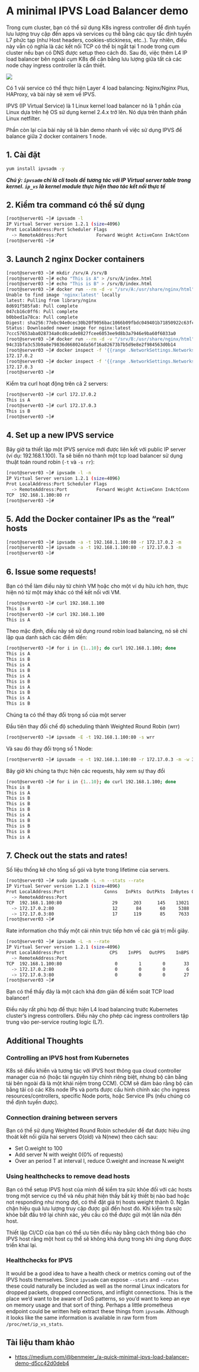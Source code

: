 # A minimal IPVS Load Balancer demo
Trong cụm cluster, bạn có thể sử dụng K8s ingress controller để định tuyến lưu lượng truy cập đến apps và services cụ thể bằng các quy tắc định tuyến L7 phức tạp (như Host headers, cookies-stickiness, etc..). Tuy nhiên, điều này vẫn có nghĩa là các kết nối TCP có thể bị ngắt tại 1 node trong cụm cluster nếu bạn có DNS được setup theo cách đó. Sau đó, việc thêm L4 IP load balancer bên ngoài cụm K8s để cân bằng lưu lượng giữa tất cả các node chạy ingress controller là cần thiết.

<img src=https://i.imgur.com/vNMa3lq.png>

Có 1 vài service có thể thực hiện Layer 4 load balancing: Nginx/Nginx Plus, HAProxy, và bài này sẽ xem về IPVS. 

IPVS (IP Virtual Service) là 1 Linux kernel load balancer nó là 1 phần của Linux dựa trên hệ OS sử dụng kernel 2.4.x trở lên. Nó dựa trên thành phần Linux netfilter.

Phần còn lại của bài này sẽ là bản demo nhanh về việc sử dụng IPVS để balance giữa 2 docker containers 1 node.

## 1. Cài đặt

```sh
yum install ipvsadm -y
```
***Chú ý: `ipvsadm` chỉ là cli tools để tương tác với IP Virtual server table trong kernel. `ip_vs` là kernel module thực hiện thao tác kết nối thực tế***

## 2. Kiểm tra command có thể sử dụng
```sh
[root@server01 ~]# ipvsadm -l
IP Virtual Server version 1.2.1 (size=4096)
Prot LocalAddress:Port Scheduler Flags
  -> RemoteAddress:Port           Forward Weight ActiveConn InActConn
[root@server01 ~]#
```

## 3. Launch 2 nginx Docker containers 
```sh
[root@server03 ~]# mkdir /srv/A /srv/B
[root@server03 ~]# echo "This is A" > /srv/A/index.html
[root@server03 ~]# echo "This is B" > /srv/B/index.html
[root@server03 ~]# docker run --rm -d -v "/srv/A:/usr/share/nginx/html" --name nginx-A nginx
Unable to find image 'nginx:latest' locally
latest: Pulling from library/nginx
8d691f585fa8: Pull complete
047cb16c0ff6: Pull complete
b0bbed1a78ca: Pull complete
Digest: sha256:77ebc94e0cec30b20f9056bac1066b09fbdc049401b71850922c63fc0cc1762e
Status: Downloaded newer image for nginx:latest
7ccc57653aba028734a0cd8cade0827fcee6053ee9d8b3a7946e9ba60f6033a0
[root@server03 ~]# docker run --rm -d -v "/srv/B:/usr/share/nginx/html" --name nginx-B nginx
94c31bfa3c53b9a8e79836d668024da56f16a82673b7b5d9e8e2f984563d0b14
[root@server03 ~]# docker inspect -f '{{range .NetworkSettings.Networks}}{{.IPAddress}}{{end}}' nginx-A
172.17.0.2
[root@server03 ~]# docker inspect -f '{{range .NetworkSettings.Networks}}{{.IPAddress}}{{end}}' nginx-B
172.17.0.3
[root@server03 ~]#
```
Kiểm tra curl hoạt động trên cả 2 servers:
```sh
[root@server03 ~]# curl 172.17.0.2
This is A
[root@server03 ~]# curl 172.17.0.3
This is B
[root@server03 ~]#
```

## 4. Set up a new IPVS service

Bây giờ ta thiết lập một IPVS service mới được liên kết với public IP server (ví dụ: 192.168.1.100). Ta sẽ biến nó thành một tcp load balancer sử dụng thuật toán round robin (`-t` và `-s rr`):
```sh
[root@server03 ~]# ipvsadm -l -n
IP Virtual Server version 1.2.1 (size=4096)
Prot LocalAddress:Port Scheduler Flags
  -> RemoteAddress:Port           Forward Weight ActiveConn InActConn
TCP  192.168.1.100:80 rr
[root@server03 ~]#
```
## 5. Add the Docker container IPs as the “real” hosts
```sh
[root@server03 ~]# ipvsadm -a -t 192.168.1.100:80 -r 172.17.0.2 -m
[root@server03 ~]# ipvsadm -a -t 192.168.1.100:80 -r 172.17.0.3 -m
[root@server03 ~]#
```
## 6. Issue some requests!
Bạn có thể làm điều này từ chính VM hoặc cho một ví dụ hữu ích hơn, thực hiện nó từ một máy khác có thể kết nối với VM.
```sh
[root@server03 ~]# curl 192.168.1.100
This is B
[root@server03 ~]# curl 192.168.1.100
This is A
```
Theo mặc định, điều này sẽ sử dụng round robin load balancing, nó sẽ chỉ lặp qua danh sách các điểm đến:
```sh
[root@server03 ~]# for i in {1..10}; do curl 192.168.1.100; done
This is A
This is B
This is A
This is B
This is A
This is B
This is A
This is B
This is A
This is B
```
Chúng ta có thể thay đổi trọng số của một server

Đầu tiên thay đổi chế độ scheduling thành Weighted Round Robin (wrr)
```sh
[root@server03 ~]# ipvsadm -E -t 192.168.1.100:80 -s wrr
```
Và sau đó thay đổi trọng số 1 Node: 
```sh
[root@server03 ~]# ipvsadm -e -t 192.168.1.100:80 -r 172.17.0.3 -m -w 3
```
Bây giờ khi chúng ta thực hiện các requests, hãy xem sự thay đổi
```sh
[root@server03 ~]# for i in {1..10}; do curl 192.168.1.100; done
This is B
This is A
This is B
This is B
This is B
This is A
This is B
This is B
This is B
This is A
```
## 7. Check out the stats and rates!
Số liệu thống kê cho tổng số gói và byte trong lifetime của servers.
```sh
[root@server03 ~]# sudo ipvsadm -L -n --stats --rate
IP Virtual Server version 1.2.1 (size=4096)
Prot LocalAddress:Port               Conns   InPkts  OutPkts  InBytes OutBytes
  -> RemoteAddress:Port
TCP  192.168.1.100:80                   29      203      145    13021    14877
  -> 172.17.0.2:80                      12       84       60     5388     6156
  -> 172.17.0.3:80                      17      119       85     7633     8721
[root@server03 ~]#
```
Rate information cho thấy một cái nhìn trực tiếp hơn về các giá trị mỗi giây.
```sh
[root@server03 ~]# ipvsadm -L -n --rate
IP Virtual Server version 1.2.1 (size=4096)
Prot LocalAddress:Port                 CPS    InPPS   OutPPS    InBPS   OutBPS
  -> RemoteAddress:Port
TCP  192.168.1.100:80                    0        1        0       33       38
  -> 172.17.0.2:80                       0        0        0        6        7
  -> 172.17.0.3:80                       0        0        0       27       30
[root@server03 ~]#
```
Bạn có thể thấy đây là một cách khá đơn giản để kiểm soát TCP load balancer!

Điều này rất phù hợp để thực hiện L4 load balancing trước Kubernetes cluster’s ingress controllers. Điều này cho phép các ingress controllers tập trung vào per-service routing logic (L7).

## Additional Thoughts
### Controlling an IPVS host from Kubernetes

K8s sẽ điều khiển và tương tác với IPVS host thông qua cloud controller manager của nó (hoặc tài nguyên tùy chỉnh riêng biệt, nhưng bộ cân bằng tải bên ngoài đã là một khái niệm trong CCM). CCM sẽ đảm bảo rằng bộ cân bằng tải có các K8s node IPs và ports được cấu hình chính xác cho ingress resources/controllers, specific Node ports, hoặc Service IPs (nếu chúng có thể định tuyến được).

### Connection draining between servers

Bạn có thể sử dụng Weighted Round Robin scheduler để đạt được hiệu ứng thoát kết nối giữa hai servers O(old) và N(new) theo cách sau:
- Set O.weight to 100
- Add server N with weight 0(0% of requests)
- Over an period T at interval I, reduce O.weight and increase N.weight

### Using healthchecks to remove dead hosts

Bạn có thể setup IPVS host của mình để kiểm tra sức khỏe đối với các hosts  trong một service cụ thể và nếu phát hiện thấy bất kỳ thiết bị nào bad hoặc not responding như mong đợi, có thể đặt giá trị hosts weight thành 0. Ngăn chặn hiệu quả lưu lượng truy cập được gửi đến host đó. Khi kiểm tra sức khỏe bắt đầu trở lại chính xác, yêu cầu có thể được gửi một lần nữa đến host.

Thiết lập CI/CD của bạn có thể ưu tiên điều này bằng cách thông báo cho IPVS host rằng một host cụ thể sẽ không khả dụng trong khi ứng dụng được triển khai lại.

### Healthchecks for IPVS

It would be a good idea to have a health check or metrics coming out of the IPVS hosts themselves. Since `ipvsadm` can expose `--stats` and `--rates` these could naturally be included as well as the normal Linux indicators for dropped packets, dropped connections, and inflight connections. This is the place we’d want to be aware of DoS patterns, so you’d want to keep an eye on memory usage and that sort of thing.
Perhaps a little prometheus endpoint could be written help extract these things from `ipvsadm`. Although it looks like the same information is available in raw form from `/proc/net/ip_vs_stats`.

## Tài liệu tham khảo
- https://medium.com/@benmeier_/a-quick-minimal-ipvs-load-balancer-demo-d5cc42d0deb4
